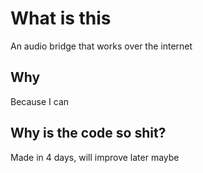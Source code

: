 # What is this

An audio bridge that works over the internet

## Why

Because I can

## Why is the code so shit?

Made in 4 days, will improve later maybe
